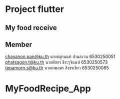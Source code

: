 # Project flutter 
## My food receive



## Member 
chayanon.pan@ku.th
นายชญานนท์ ปานสงวน 6530250051 
<br>
phatsagon.t@ku.th
นายพัสกร ธีระรุจินนท์ 6530250573
<br>
tepamorn.s@ku.th
นายเทพอมร สิงขรเขียว 6530250085
# MyFoodRecipe_App
